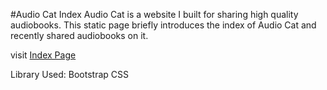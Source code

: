 #Audio Cat Index
Audio Cat is a website I built for sharing high quality audiobooks. This static page briefly introduces the index of Audio Cat and recently shared audiobooks on it.

visit <a href="http://maxim-xu.github.io/AudioCat-Index/" target="_blank">Index Page</a> 

Library Used: Bootstrap CSS
